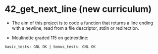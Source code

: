 # 42_get_next_line (new curriculum)

- The aim of this project is to code a function that returns a line ending with a newline, read from a file descriptor, stdin or redirection.

- Moulinette graded 115 on getnextline:

```basic_tests: GNL OK | bonus_tests: GNL OK```

